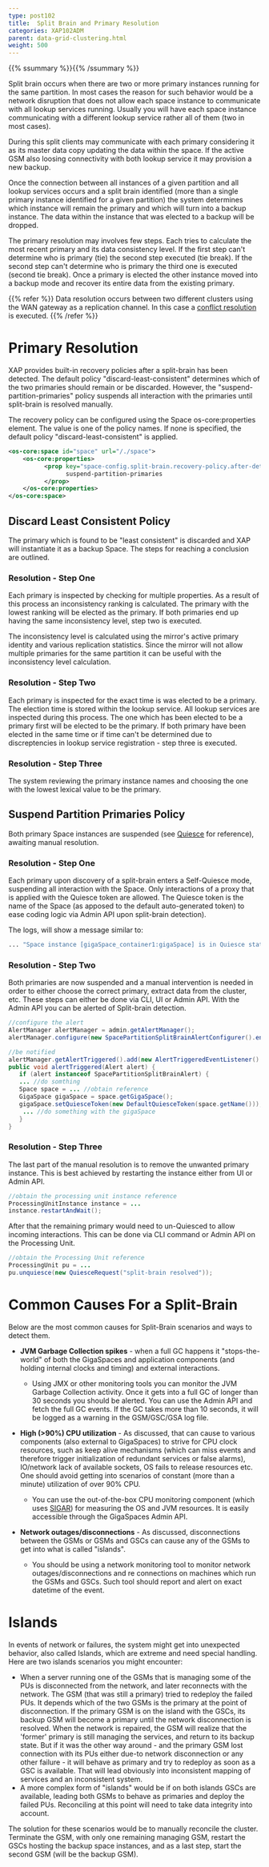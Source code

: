 ```yaml
---
type: post102
title:  Split Brain and Primary Resolution
categories: XAP102ADM
parent: data-grid-clustering.html
weight: 500
---
```


{{% ssummary %}}{{% /ssummary %}}



Split brain occurs when there are two or more primary instances running for the same partition. In most cases the reason for such behavior would be a network disruption that does not allow each space instance to communicate with all lookup services running. Usually you will have each space instance communicating with a different lookup service rather all of them (two in most cases).

During this split clients may communicate with each primary considering it as its master data copy updating the data within the space. If the active GSM also loosing connectivity with both lookup service it may provision a new backup.

Once the connection between all instances of a given partition and all lookup services occurs and a split brain identified (more than a single primary instance identified for a given partition) the system determines which instance will remain the primary and which will turn into a backup instance. The data within the instance that was elected to a backup will be dropped.

The primary resolution may involves few steps. Each tries to calculate the most recent primary and its data consistency level. If the first step can't determine who is primary (tie) the second step executed (tie break). If the second step can't determine who is primary the third one is executed (second tie break). Once a primary is elected the other instance moved into a backup mode and recover its entire data from the existing primary.

{{% refer %}}
Data resolution occurs between two different clusters using the WAN gateway as a replication channel. In this case a [conflict resolution]({{%currentjavaurl%}}/multi-site-conflict-resolution.html) is executed.
{{% /refer %}}

# Primary Resolution

XAP provides built-in recovery policies after a split-brain has been detected. The default policy "discard-least-consistent" determines which of the two primaries should remain or be discarded. However, the "suspend-partition-primaries" policy suspends all interaction with the primaries until split-brain is resolved manually.

The recovery policy can be configured using the Space os-core:properties element. The value is one of the policy names. If none is specified, the default policy "discard-least-consistent" is applied.


```xml
<os-core:space id="space" url="/./space">
    <os-core:properties>
          <prop key="space-config.split-brain.recovery-policy.after-detection">
                suspend-partition-primaries
          </prop>
    </os-core:properties>
</os-core:space>
```

## Discard Least Consistent Policy

The primary which is found to be "least consistent" is discarded and XAP will instantiate it as a backup Space.
The steps for reaching a conclusion are outlined.

### Resolution - Step One

Each primary is inspected by checking for multiple properties. As a result of this process an inconsistency ranking is calculated. The primary with the lowest ranking will be elected as the primary. If both primaries end up having the same inconsistency level, step two is executed.

The inconsistency level is calculated using the mirror's active primary identity and various replication statistics. Since the mirror will not allow multiple primaries for the same partition it can be useful with the inconsistency level calculation.

### Resolution - Step Two

Each primary is inspected for the exact time is was elected to be a primary. The election time is stored within the lookup service. All lookup services are inspected during this process. The one which has been elected to be a primary first will be elected to be the primary. If both primary have been elected in the same time or if time can't be determined due to discreptencies in lookup service registration - step three is executed.

### Resolution - Step Three

The system reviewing the primary instance names and choosing the one with the lowest lexical value to be the primary.



## Suspend Partition Primaries Policy

Both primary Space instances are suspended (see [Quiesce](./quiescemode.html) for reference), awaiting manual resolution.

### Resolution - Step One
Each primary upon discovery of a split-brain enters a Self-Quiesce mode, suspending all interaction with the Space. Only interactions of a proxy that is applied with the Quiesce token are allowed. The Quiesce token is the name of the Space (as apposed to the default auto-generated token) to ease coding logic via Admin API upon split-brain detection).

The logs, will show a message similar to:

```bash
... "Space instance [gigaSpace_container1:gigaSpace] is in Quiesce state until split-brain is resolved - Quiesce token [gigaSpace]"
```

### Resolution - Step Two
Both primaries are now suspended and a manual intervention is needed in order to either choose the correct primary, extract data from the cluster, etc. These steps can either be done via CLI, UI or Admin API. With the Admin API you can be alerted of Split-brain detection.


```java
//configure the alert
AlertManager alertManager = admin.getAlertManager();
alertManager.configure(new SpacePartitionSplitBrainAlertConfigurer().enable(true).create());

//be notified
alertManager.getAlertTriggered().add(new AlertTriggeredEventListener() {
public void alertTriggered(Alert alert) {
   if (alert instanceof SpacePartitionSplitBrainAlert) { 
   ... //do somthing 
   Space space = ... //obtain reference
   GigaSpace gigaSpace = space.getGigaSpace();
   gigaSpace.setQuiesceToken(new DefaultQuiesceToken(space.getName()));
    ... //do something with the gigaSpace  
   }
}
```

### Resolution - Step Three
The last part of the manual resolution is to remove the unwanted primary instance. This is best achieved by restarting the instance either from UI or Admin API.


```java
//obtain the processing unit instance reference
ProcessingUnitInstance instance = ...
instance.restartAndWait();
```

After that the remaining primary would need to un-Quiesced to allow incoming interactions. This can be done via CLI command or Admin API on the Processing Unit.


```java
//obtain the Processing Unit reference
ProcessingUnit pu = ...
pu.unquiesce(new QuiesceRequest("split-brain resolved"));
```

# Common Causes For a Split-Brain

Below are the most common causes for Split-Brain scenarios and ways to detect them.

- **JVM Garbage Collection spikes** - when a full GC happens it "stops-the-world" of both the GigaSpaces and application components (and holding internal clocks and timing) and external interactions.
    - Using JMX or other monitoring tools you can monitor the JVM Garbage Collection activity. Once it gets into a full GC of longer than 30 seconds you should be alerted. You can use the Admin API and fetch the full GC events. If the GC takes more than 10 seconds, it will be logged as a warning in the GSM/GSC/GSA log file.

- **High (>90%) CPU utilization** - As discussed, that can cause to various components (also external to GigaSpaces) to strive for CPU clock resources, such as keep alive mechanisms (which can miss events and therefore trigger initialization of redundant services or false alarms), IO/network lack of available sockets, OS fails to release resources etc. One should avoid getting into scenarios of constant (more than a minute) utilization of over 90% CPU.
    - You can use the out-of-the-box CPU monitoring component (which uses [SIGAR](http://www.hyperic.com/products/sigar)) for measuring the OS and JVM resources. It is easily accessible through the GigaSpaces Admin API.

- **Network outages/disconnections** - As discussed, disconnections between the GSMs or GSMs and GSCs can cause any of the GSMs to get into what is called "islands".
    - You should be using a network monitoring tool to monitor network outages/disconnections and re connections on machines which run the GSMs and GSCs. Such tool should report and alert on exact datetime of the event.

# Islands

In events of network or failures, the system might get into unexpected behavior, also called Islands, which are extreme and need special handling. Here are two islands scenarios you might encounter:

- When a server running one of the GSMs that is managing some of the PUs is disconnected from the network, and later reconnects with the network. The GSM (that was still a primary) tried to redeploy the failed PUs. It depends which of the two GSMs is the primary at the point of disconnection. If the primary GSM is on the island with the GSCs, its backup GSM will become a primary until the network disconnection is resolved. When the network is repaired, the GSM will realize that the 'former' primary is still managing the services, and return to its backup state. But if it was the other way around - and the primary GSM lost connection with its PUs either due-to network disconnection or any other failure - it will behave as primary and try to redeploy as soon as a GSC is available. That will lead obviously into inconsistent mapping of services and an inconsistent system.
- A more complex form of "islands" would be if on both islands GSCs are available, leading both GSMs to behave as primaries and deploy the failed PUs. Reconciling at this point will need to take data integrity into account.

The solution for these scenarios would be to manually reconcile the cluster. Terminate the GSM, with only one remaining managing GSM, restart the GSCs hosting the backup space instances, and as a last step, start the second GSM (will be the backup GSM).
